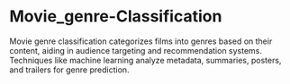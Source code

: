 # Movie_genre-Classification
Movie genre classification categorizes films into genres based on their content, aiding in audience targeting and recommendation systems. Techniques like machine learning analyze metadata, summaries, posters, and trailers for genre prediction.
